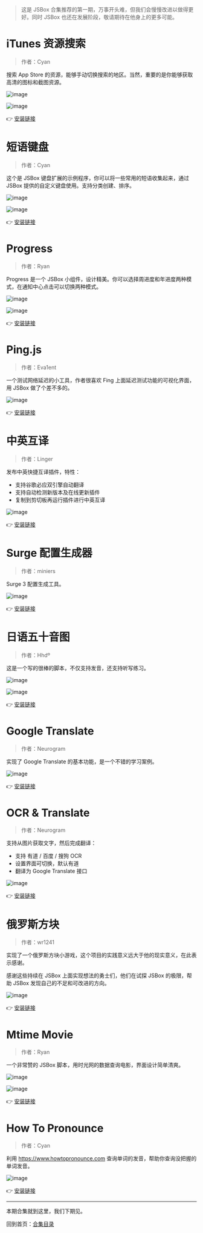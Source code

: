 > 这是 JSBox 合集推荐的第一期，万事开头难，但我们会慢慢改进以做得更好。同时 JSBox 也还在发展阶段，敬请期待在他身上的更多可能。

# iTunes 资源搜索

> 作者：Cyan

搜索 App Store 的资源，能够手动切换搜索的地区。当然，重要的是你能够获取高清的图标和截图资源。

![image](https://github.com/cyanzhong/xTeko/raw/master/collections/assets/0000-00.jpg)

![image](https://github.com/cyanzhong/xTeko/raw/master/collections/assets/0000-01.jpg)

👉 [安装链接](https://xteko.com/redir?url=https://github.com/cyanzhong/xTeko/raw/master/extension-scripts/itunes-search.box)

# 短语键盘

> 作者：Cyan

这个是 JSBox 键盘扩展的示例程序，你可以将一些常用的短语收集起来，通过 JSBox 提供的自定义键盘使用。支持分类创建、排序。

![image](https://github.com/cyanzhong/xTeko/raw/master/collections/assets/0000-02.jpg)

![image](https://github.com/cyanzhong/xTeko/raw/master/collections/assets/0000-03.jpg)

👉 [安装链接](https://xteko.com/redir?url=https://github.com/cyanzhong/xTeko/raw/master/extension-demos/keyboard.box)

# Progress

> 作者：Ryan

Progress 是一个 JSBox 小组件，设计精美。你可以选择周进度和年进度两种模式，在通知中心点击可以切换两种模式。

![image](https://github.com/cyanzhong/xTeko/raw/master/collections/assets/0000-04.jpg)

![image](https://github.com/cyanzhong/xTeko/raw/master/collections/assets/0000-05.jpg)

👉 [安装链接](https://xteko.com/redir?name=Progress&url=https%3A%2F%2Folx97w61o.qnssl.com%2FProgress.box&types=3)

# Ping.js

> 作者：Eva1ent

一个测试网络延迟的小工具，作者很喜欢 Fing 上面延迟测试功能的可视化界面，用 JSBox 做了个差不多的。

![image](https://github.com/cyanzhong/xTeko/raw/master/collections/assets/0000-06.jpg)

👉 [安装链接](https://xteko.com/redir?name=Ping&url=https%3A%2F%2Fraw.githubusercontent.com%2F186c0%2FJSBox-Scripts%2Fmaster%2FPing%2FPing.js&icon=icon_164.png&types=15&version=1.1&author=Eva1ent&website=https%3A%2F%2Ft.me%2FEva1ent)

# 中英互译

> 作者：Linger

发布中英快捷互译插件，特性：

- 支持谷歌必应双引擎自动翻译
- 支持自动检测新版本及在线更新插件
- 复制到剪切板再运行插件进行中英互译

![image](https://github.com/cyanzhong/xTeko/raw/master/collections/assets/0000-07.jpg)

👉 [安装链接](https://xteko.com/redir?name=%E4%B8%AD%E8%8B%B1%E4%BA%92%E8%AF%91&url=https%3A%2F%2Fgist.github.com%2FLiuGuoGY%2Fec3918f9f68952b4f3aea78b5c9eb926%2Fraw&icon=icon_162.png&types=15&version=1.0&author=Liu%20Guo&website=https%3A%2F%2Fwww.liuguogy.com)

# Surge 配置生成器

> 作者：miniers

Surge 3 配置生成工具。

![image](https://github.com/cyanzhong/xTeko/raw/master/collections/assets/0000-08.jpg)

👉 [安装链接](https://xteko.com/redir?name=Surge&url=https://raw.githubusercontent.com/miniers/SurgeConfigBuilder/master/surge.js)

# 日语五十音图

> 作者：Hhdº

这是一个写的很棒的脚本，不仅支持发音，还支持听写练习。

![image](https://github.com/cyanzhong/xTeko/raw/master/collections/assets/0000-09.jpg)

![image](https://github.com/cyanzhong/xTeko/raw/master/collections/assets/0000-10.jpg)

👉 [安装链接](https://t.me/Flow_Script/386)

# Google Translate

> 作者：Neurogram

实现了 Google Translate 的基本功能，是一个不错的学习案例。

![image](https://github.com/cyanzhong/xTeko/raw/master/collections/assets/0000-11.jpg)

👉 [安装链接](https://t.me/Flow_Script/384)

# OCR & Translate

> 作者：Neurogram

支持从图片获取文字，然后完成翻译：

- 支持 有道 / 百度 / 搜狗 OCR
- 设置界面可切换，默认有道
- 翻译为 Google Translate 接口

![image](https://github.com/cyanzhong/xTeko/raw/master/collections/assets/0000-12.jpg)

👉 [安装链接](https://t.me/Flow_Script/385)

# 俄罗斯方块

> 作者：wr1241

实现了一个俄罗斯方块小游戏，这个项目的实践意义远大于他的现实意义，在此表示感谢。

感谢这些持续在 JSBox 上面实现想法的勇士们，他们在试探 JSBox 的极限，帮助 JSBox 发现自己的不足和可改进的方向。

![image](https://github.com/cyanzhong/xTeko/raw/master/collections/assets/0000-13.jpg)

👉 [安装链接](https://xteko.com/redir?url=https://raw.githubusercontent.com/cyanzhong/xTeko/master/extension-scripts/tetris.js&icon=039)

# Mtime Movie

> 作者：Ryan

一个非常赞的 JSBox 脚本，用时光网的数据查询电影，界面设计简单清爽。

![image](https://github.com/cyanzhong/xTeko/raw/master/collections/assets/0000-14.jpg)

![image](https://github.com/cyanzhong/xTeko/raw/master/collections/assets/0000-15.jpg)

👉 [安装链接](https://t.me/Flow_Script/372)

# How To Pronounce

> 作者：Cyan

利用 https://www.howtopronounce.com 查询单词的发音，帮助你查询没把握的单词发音。

![image](https://github.com/cyanzhong/xTeko/raw/master/collections/assets/0000-16.jpg)

👉 [安装链接](https://xteko.com/redir?url=https://raw.githubusercontent.com/cyanzhong/xTeko/master/extension-scripts/how-to-pronounce.js&icon=012)

----

本期合集就到这里，我们下期见。

回到首页：[合集目录](https://github.com/cyanzhong/xTeko/blob/master/collections/README.md)